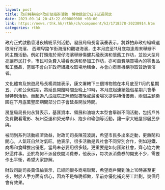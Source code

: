```yaml
---
layout: post
title: 政府將夥拍非政府組織辦活動　博物館部分日子延長開放
date: 2023-09-14 20:43:22.000000000 +08:00
link: https://news.rthk.hk/rthk/ch/component/k2/1718378-20230914.htm
categories: rthk
---
```


政府正式啟動香港夜繽紛系列活動。發展局局長甯漢豪表示，將夥拍非政府組織選取灣仔海濱、 西環卑路乍街海濱和觀塘海濱，由本月底至11月底每逢周末舉辦不同主題活動，例如打頭炮於灣仔海濱舉辦傷健共融表演和懷舊工作坊，並設大型月亮讓市民打卡，市民可免費入場看表演和參加工作坊，亦可自費購買場內的零售品和工藝品，當局不會向非政府組織收取場地租金，亦會向商業機構爭取贊助表演者。

文化體育及旅遊局局長楊潤雄表示，康文署轄下三個博物館在本月底至11月的星期五、六和公衆假期，將延長開館時間至晚上10時，本月底起連續幾個星期六會舉辦特別活動，而超過八成戲院正陸續就夜晚或最後場次提供特價優惠，兩個主題樂園在下月底萬聖節期間部分日子會延長開放時間。

房屋局局長何永賢表示，基匯資本、領展和油塘大本型會舉辦不同活動，包括戶外免費觀看電影、杭州亞運和熒光攀山、跑步和瑜伽等活動，讓一家大細屋邨居民參與。

被問到系列活動經濟效益，財政司司長陳茂波說，希望市民多出來走動，更熱鬧和開心，人氣旺自然財氣旺。他表示，很多活動是與社會不同界別合作，例如港鐵、商場和食肆推出優惠，當局未必要用很多錢，更重要是如何匯聚社會，齊心協力做好這件事。至於為何不派發夜間消費券，他表示，每次派消費券的開支不少，需要作出平衡，希望大家諒解。

財政司副司長黃偉綸表示，已經同很多商場聯繫，希望商戶開到晚上10時甚至更夜，對於人手方面有信心，因為不是每晚都做，早前亦優化補充勞工計劃，幾個月會有效果。
